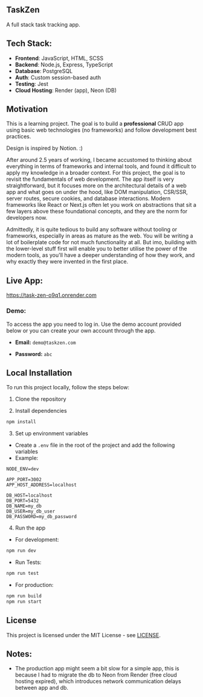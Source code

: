 ## TaskZen 

A full stack task tracking app.


## Tech Stack:

- **Frontend**: JavaScript, HTML, SCSS
- **Backend**: Node.js, Express, TypeScript
- **Database**: PostgreSQL
- **Auth**: Custom session-based auth
- **Testing**: Jest
- **Cloud Hosting**: Render (app), Neon (DB)


## Motivation

This is a learning project. The goal is to build a **professional** CRUD app using basic web technologies (no frameworks) and follow development best practices.

Design is inspired by Notion. :)

After around 2.5 years of working, I became accustomed to thinking about everything in terms of frameworks and internal tools, and found it difficult to apply my knowledge in a broader context. For this project, the goal is to revisit the fundamentals of web development. The app itself is very straightforward, but it focuses more on the architectural details of a web app and what goes on under the hood, like DOM manipulation, CSR/SSR, server routes, secure cookies, and database interactions. Modern frameworks like React or Next.js often let you work on abstractions that sit a few layers above these foundational concepts, and they are the norm for developers now.

Admittedly, it is quite tedious to build any software without tooling or frameworks, especially in areas as mature as the web. You will be writing a lot of boilerplate code for not much functionality at all. But imo, building with the lower-level stuff first will enable you to better utilise the power of the modern tools, as you'll have a deeper understanding of how they work, and why exactly they were invented in the first place.


## Live App:

https://task-zen-o9q1.onrender.com

### Demo:

To access the app you need to log in. Use the demo account provided below or you can create your own account through the app.

- **Email:** ```demo@taskzen.com```

- **Password:** ```abc```


## Local Installation

To run this project locally, follow the steps below:

1. Clone the repository

2. Install dependencies

```bash
npm install
```

3. Set up environment variables

- Create a `.env` file in the root of the project and add the following variables
- Example:
```
NODE_ENV=dev

APP_PORT=3002
APP_HOST_ADDRESS=localhost

DB_HOST=localhost
DB_PORT=5432
DB_NAME=my_db
DB_USER=my_db_user
DB_PASSWORD=my_db_password
```

4. Run the app
   
- For development:
```bash
npm run dev
```

- Run Tests:
```bash
npm run test
```

- For production:
```bash
npm run build
npm run start
```

## License

This project is licensed under the MIT License - see [LICENSE](LICENSE).


## Notes:

- The production app might seem a bit slow for a simple app, this is because I had to migrate the db to Neon from Render (free cloud hosting expired), which introduces network communication delays between app and db.














